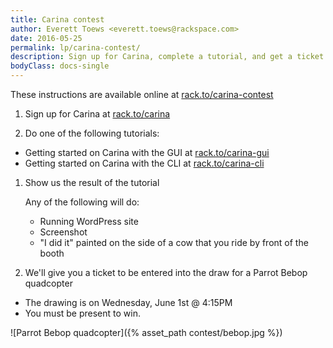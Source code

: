 ```yaml
---
title: Carina contest
author: Everett Toews <everett.toews@rackspace.com>
date: 2016-05-25
permalink: lp/carina-contest/
description: Sign up for Carina, complete a tutorial, and get a ticket to win a prize!
bodyClass: docs-single
---
```


These instructions are available online at [rack.to/carina-contest](http://rack.to/carina-contest)

1. Sign up for Carina at [rack.to/carina](http://rack.to/carina)

1. Do one of the following tutorials:
 * Getting started on Carina with the GUI at [rack.to/carina-gui](http://rack.to/carina-gui)
 * Getting started on Carina with the CLI at [rack.to/carina-cli](http://rack.to/carina-cli)

1. Show us the result of the tutorial

    Any of the following will do:
     * Running WordPress site
     * Screenshot
     * "I did it" painted on the side of a cow that you ride by front of the booth

1. We'll give you a ticket to be entered into the draw for a Parrot Bebop quadcopter
 * The drawing is on Wednesday, June 1st @ 4:15PM
 * You must be present to win.

![Parrot Bebop quadcopter]({% asset_path contest/bebop.jpg %})
